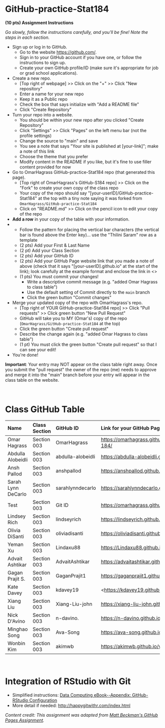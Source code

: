 # GitHub-practice-Stat184

**(10 pts) Assignment Instructions**

*Go slowly, follow the instructions carefully, and you'll be fine! Note the steps in each section.*
- Sign up or log in to GitHub.
     - Go to the website https://github.com/.
     - Sign in to your GitHub account if you have one, or follow the instructions to sign up.
     - Create your own GitHub profile/ID (make sure it's appropriate for job or grad school applications).
- Create a new repo.
    - [Top right of webpage] >> Click on the "+" >> Click "New repository" 
    - Enter a name for your new repo
    - Keep it as a Public repo
    - Check the box that says initialize with "Add a README file"
    - Click "Create Repository"
- Turn your repo into a website.
    - You should be within your new repo after you clicked "Create Repository"
    - Click "Settings" >> Click "Pages" on the left menu bar (not the profile settings)
    - Change the source to "main" and save  
    - You see a note that says "Your site is published at [your-link]"; make a note of this link
    - Choose the theme that you prefer
    - Modify content in the README if you like, but it's fine to use filler content provided for now  
- Go to OmarHagrass GitHub-practice-Stat184 repo (that generated this page).
    - [Top right of OmarHagrass's GitHub-S184 repo] >> Click on the "Fork" to create your own copy of the class repo
    - Your copy of the repo should say "[your-userID]/GitHub-practice-Stat184" at the top with a tiny note saying it was forked from `OmarHagrass/GitHub-practice-Stat184`
    - Click on "README.md" >> Click on the pencil icon to edit your copy of the repo
- **Add a row** in your copy of the table with your information. 
- 
    - Follow the pattern for placing the vertical bar characters (the vertical bar is found above the Enter key)... use the "Thilini Saram" row as a template
    - (2 pts) Add your First & Last Name  
    - (2 pt)  Add your Class Section
    - (2 pts) Add your GitHub ID  
    - (2 pts) Add your GitHub Page website link that you made a note of above (check that it says "[your-userID].github.io" at the start of the link); look carefully at the example format and enclose the link in <> 
    - (1 pts) You must commit your changes!
        - Write a descriptive commit message (e.g. "added Omar Hagrass to class table")
        - Use the default setting of Commit directly to the `main` branch
        - Click the green button "Commit changes" 
- Merge your updated copy of the repo with OmarHagrass's repo.
    - [Top right of YOUR GitHub-practice-Stat184 repo] >> Click "Pull requests" >> Click green button "New Pull Request"
    - GitHub will take you to MY (Omar's) copy of the repo (`OmarHagrass/GitHub-practice-Stat184` at the top)
    - Click the green button "Create pull request"
    - Describe the change again (e.g. "added Omar Hagrass to class table")
    - (1 pt) You must click the green button "Create pull request" so that I can see your edit!
- You're done!  
 
**Important**: Your entry may NOT appear on the class table right away.  Once you submit the "pull request" the owner of the repo (me) needs to approve and merge it into the "main" branch before your entry will appear in the class table on the website. 

<br>


# Class GitHub Table  

| Name                    | Class Section     | GitHub ID            | Link for your GitHub Page                                  |  
|:------------------------|:------------------|:---------------------|:-----------------------------------------------------------|  
| Omar Hagrass            | Section 003       | OmarHagrass          |<https://omarhagrass.github.io/GitHub-pages-184/>           |  
| Abdulla Alobeidli       | Section 003       | abdulla-alobeidli    |<https://abdulla-alobeidli.github.io/psu-1/>                | 
| Ansh Pallod             | Section 003       | anshpallod           |<https://anshpallod.github.io/STAT184/>                     | 
| Sarah Lynn DeCarlo      | Section 003       | sarahlynndecarlo     |<https://sarahlynndecarlo.github.io/Assignment1-/>          |
| Test                    | Section 003       | Git ID               | <https://omarhagrass.github.io/test-rep-184/>              |
| Lindsey Rich            | Section 003       | lindseyrich          | <https://lindseyrich.github.io/Stat184/>                     |
| Olivia DiSanti          | Section 003       | oliviadisanti        |<https://oliviadisanti.github.io/Olivia-DiSanti/>            |
| Yeman Xu                | Section 003       | Lindaxu88              | <https://Lindaxu88.github.io/Lindaxu/>              | 
| Advait Ashtikar         | Section 003       | AdvaitAshtikar       |<https://advaitashtikar.github.io/STAT184---PSU/>           |
| Gagan Prajit S.         | Section 003       | GaganPrajit1         |<https://gaganprajit1.github.io/Repo_1/>                    |
| Kate Davey              | Section 003       | kdavey19             |<https://kdavey19.github.io/GitHub-Introduction/            |
| Xiang Liu               | Section 003       | Xiang-Liu-john       |<https://xiang-liu-john.github.io/STAT-184/>                |
| Nick D'Avino            | Section 003       | n-davino.            |<https://n-davino.github.io/davino/>                          |
| Minghao Song            | Section 003       | Ava-Song             |<https://ava-song.github.io/stat184-p1>                     |
| Wonbin Kim              | Section 003       | akimwb               |<https://akimwb.github.io/verbose-palm-tree/>               |


<br>




# Integration of RStudio with Git

- Simplified instructions: [Data Computing eBook--Appendix: GitHub-RStudio Configuration](https://dtkaplan.github.io/DataComputingEbook/appendix-github-rstudio-configuration.html#appendix-github-rstudio-configuration)  
- More detail if needed: <http://happygitwithr.com/index.html>

*Content credit: This assignment was adapted from [Matt Beckman's GitHub Pages Assignment](https://mdbeckman.github.io/GitHub-Practice-184/).* 
